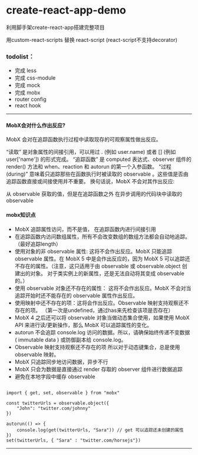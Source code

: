 # create-react-app-demo
利用脚手架create-react-app搭建完整项目

用custom-react-scripts 替换 react-script (react-script不支持decorator)

### todolist：
+ 完成 less 
+ 完成 css-module
+ 完成 mock
+ 完成 mobx
+ router config
+ react hook

-------------------------------------------

#### MobX会对什么作出反应?
MobX 会对在追踪函数执行过程中读取现存的可观察属性做出反应。

“读取” 是对象属性的间接引用，可以用过 . (例如 user.name) 或者 [] (例如 user['name']) 的形式完成。
“追踪函数” 是 computed 表达式、observer 组件的 render() 方法和 when、reaction 和 autorun 的第一个入参函数。
“过程(during)” 意味着只追踪那些在函数执行时被读取的 observable 。这些值是否由追踪函数直接或间接使用并不重要。
换句话说，MobX 不会对其作出反应:

从 observable 获取的值，但是在追踪函数之外
在异步调用的代码块中读取的 observable

#### mobx知识点
+ MobX 追踪属性访问，而不是值， 在追踪函数内进行间接引用
+ 在追踪函数内访问数组属性，所有不会改变数组的数组方法都会自动地追踪。（最好追踪length）
+ 使用对象的非 observable 属性: 这将不会作出反应。MobX 只能追踪 observable 属性。在 MobX 5 中是会作出反应的，因为 MobX 5 可以追踪还不存在的属性。（注意，这只适用于由 observable 或 observable.object 创建出的对象。 对于类实例上的新属性，还是无法自动将其变成 observable 的。）
+ 使用 observable 对象还不存在的属性： 这将不会作出反应。MobX 不会对当追踪开始时还不能存在的 observable 属性作出反应。
+ 使用映射中还不存在的项：这将会作出反应。Observable 映射支持观察还不存在的项。 （第一次是undefined，通过has来先检查该项是否存在）
+ MobX 4 之后还可以将 observable 对象当做动态集合使用，如果使用 MobX API 来进行读/更新操作，那么 MobX 可以追踪属性的变化。
+ autorun 不会追踪 console.log 访问的数据。所以，请确保始终传递不变数据 ( immutable data ) 或防御副本给 console.log。
+ Observable 映射支持观察还不存在的项 所以对于动态键集合，总是使用 observable 映射。
+ MobX 只追踪同步地访问数据，异步不行
+ MobX 只会为数据是直接通过 render 存取的 observer 组件进行数据追踪
+ 避免在本地字段中缓存 observable
  

```

import { get, set, observable } from "mobx"

const twitterUrls = observable.object({
    "John": "twitter.com/johnny"
})

autorun(() => {
    console.log(get(twitterUrls, "Sara")) // get 可以追踪还未创建的属性
})
set(twitterUrls, { "Sara" : "twitter.com/horsejs"})

```

-------------------------------------------